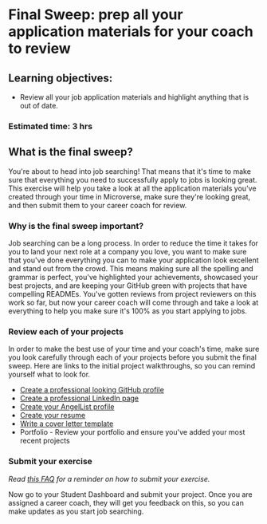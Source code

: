 # Final Sweep: prep all your application materials for your coach to review

## Learning objectives:

- Review all your job application materials and highlight anything that is out of date.

### **Estimated time**: 3 hrs

## What is the final sweep?

You're about to head into job searching! That means that it's time to make sure that everything you need to successfully apply to jobs is looking great. This exercise will help you take a look at all the application materials you've created through your time in Microverse, make sure they're looking great, and then submit them to your career coach for review.

### Why is the final sweep important?

Job searching can be a long process. In order to reduce the time it takes for you to land your next role at a company you love, you want to make sure that you've done everything you can to make your application look excellent and stand out from the crowd. This means making sure all the spelling and grammar is perfect, you've highlighted your achievements, showcased your best projects, and are keeping your GitHub green with projects that have compelling READMEs. You've gotten reviews from project reviewers on this work so far, but now your career coach will come through and take a look at everything to help you make sure it's 100% as you start applying to jobs. 

### Review each of your projects

In order to make the best use of your time and your coach's time, make sure you look carefully through each of your projects before you submit the final sweep. Here are links to the initial project walkthroughs, so you can remind yourself what to look for. 

- [Create a professional looking GitHub profile](https://github.com/microverseinc/curriculum-professional-skills/blob/main/becoming-a-remote-professional/create-the-first-draft-of-a-professional-looking-github-profile-page.md)
- [Create a professional LinkedIn page](https://github.com/microverseinc/curriculum-professional-skills/blob/main/interview-prep/create-first-draft-of-a-professional-linkedin-page.md)
- [Create your AngelList profile](https://github.com/microverseinc/curriculum-professional-skills/blob/main/interview-prep/create-the-first-draft-of-your-angellist-profile.md)
- [Create your resume](https://github.com/microverseinc/curriculum-professional-skills/blob/main/interview-prep/create-the-first-draft-of-your-resume.md)
- [Write a cover letter template](https://github.com/microverseinc/curriculum-professional-skills/blob/main/interview-prep/write-and-submit-a-customized-cover-letter.md)
- Portfolio - Review your portfolio and ensure you've added your most recent projects

### Submit your exercise

*Read [this FAQ](https://microverse.zendesk.com/hc/en-us/articles/360061344234) for a reminder on how to submit your exercise.* 

Now go to your Student Dashboard and submit your project. Once you are assigned a career coach, they will get you feedback on this, so you can make updates as you start job searching. 
